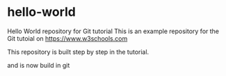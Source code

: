 # hello-world
Hello World repository for Git tutorial
This is an example repository for the Git tutoial on https://www.w3schools.com

This repository is built step by step in the tutorial.

and is now build in git 

